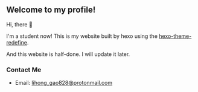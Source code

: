 ## Welcome to my profile!

Hi, there :wave:

I'm a student now! This is my website built by hexo using the [hexo-theme-redefine](https://github.com/EvanNotFound/hexo-theme-redefine/tree/main?tab=readme-ov-file).

And this website is half-done. I will update it later.

### Contact Me

- Email: lihong_gao828@protonmail.com
